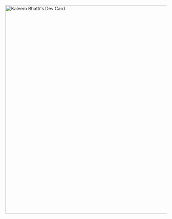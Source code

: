 <a href="https://app.daily.dev/kaleembhatti"><img src="https://api.daily.dev/devcards/v2/d3WbOSWuIU31W8e1v65GQ.png?type=wide&r=diz" width="652" alt="Kaleem Bhatti's Dev Card"/></a>